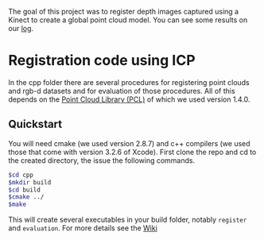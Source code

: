 The goal of this project was to register depth images captured using a Kinect to create a global point cloud model. You can see some results on our [log](https://github.com/cvanweelden/ICP-Project/wiki/ResearchLog).

# Registration code using ICP

In the cpp folder there are several procedures for registering point clouds and rgb-d datasets and for evaluation of those procedures. All of this depends on the [Point Cloud Library (PCL)](http://pointclouds.org/) of which we used version 1.4.0. 

## Quickstart

You will need cmake (we used version 2.8.7) and c++ compilers (we used those that come with version 3.2.6 of Xcode). First clone the repo and cd to the created directory, the issue the following commands.

```bash
$cd cpp
$mkdir build
$cd build
$cmake ../
$make
```

This will create several executables in your build folder, notably `register` and `evaluation`. For more details see the [Wiki](https://github.com/cvanweelden/ICP-Project/wiki)
